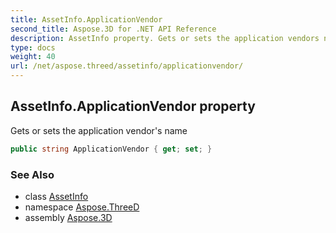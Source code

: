 ```yaml
---
title: AssetInfo.ApplicationVendor
second_title: Aspose.3D for .NET API Reference
description: AssetInfo property. Gets or sets the application vendors name
type: docs
weight: 40
url: /net/aspose.threed/assetinfo/applicationvendor/
---
```

## AssetInfo.ApplicationVendor property

Gets or sets the application vendor's name

```csharp
public string ApplicationVendor { get; set; }
```

### See Also

* class [AssetInfo](../)
* namespace [Aspose.ThreeD](../../assetinfo/)
* assembly [Aspose.3D](../../../)



